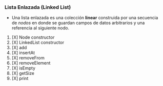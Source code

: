 ### Lista Enlazada (Linked List)

* Una lista enlazada es una colección **linear** construida por una secuencia de *nodos* en donde se guardan campos de datos arbitrarios y una referencia al siguiente nodo.

1. [X] Node constructor
2. [X] LinkedList constructor
3. [X] add
4. [X] insertAt
5. [X] removeFrom
6. [X] removeElement
7. [X] isEmpty
8. [X] getSize
9. [X] print